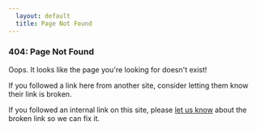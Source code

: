 ```yaml
---
  layout: default
  title: Page Not Found
---
```


### 404: Page Not Found

Oops. It looks like the page you're looking for doesn't exist!

If you followed a link here from another site, consider letting them know their link is broken.

If you followed an internal link on this site, please [let us know](/contact/) about the broken link so we can fix it.

